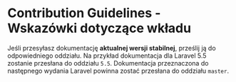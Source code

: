 # Contribution Guidelines - Wskazówki dotyczące wkładu

Jeśli przesyłasz dokumentację **aktualnej wersji stabilnej**, prześlij ją do odpowiedniego oddziału. Na przykład dokumentacja dla Laravel 5.5 zostanie przesłana do oddziału `5.5`. Dokumentacja przeznaczona do następnego wydania Laravel powinna zostać przesłana do oddziału `master`.
